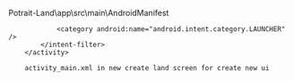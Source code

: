 
  Potrait-Land\app\src\main\AndroidManifest

 <activity android:name=".MainActivity" android:screenOrientation="sensor">
            <intent-filter>
                <action android:name="android.intent.action.MAIN" />

                <category android:name="android.intent.category.LAUNCHER" />
            </intent-filter>
        </activity>
        
        activity_main.xml in new create land screen for create new ui
